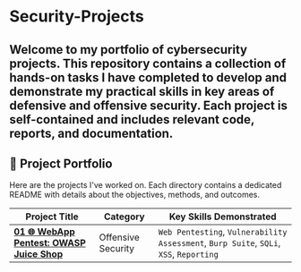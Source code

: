 # Security-Projects
Welcome to my portfolio of cybersecurity projects. This repository contains a collection of hands-on tasks I have completed to develop and demonstrate my practical skills in key areas of defensive and offensive security. Each project is self-contained and includes relevant code, reports, and documentation.
---

## 📂 Project Portfolio

Here are the projects I've worked on. Each directory contains a dedicated README with details about the objectives, methods, and outcomes.

| Project Title | Category | Key Skills Demonstrated |
|---|---|---|
| **[01 🌐 WebApp Pentest: OWASP Juice Shop](./01-WebApp-Pentest)** | Offensive Security | `Web Pentesting`, `Vulnerability Assessment`, `Burp Suite`, `SQLi`, `XSS`, `Reporting` |

